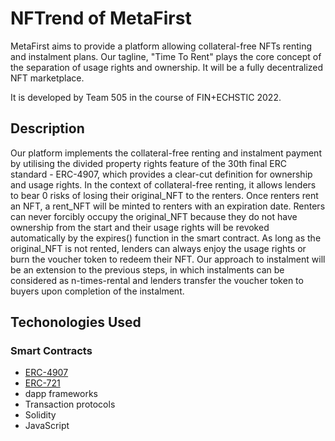 # NFTrend of MetaFirst
MetaFirst aims to provide a platform allowing collateral-free NFTs renting and instalment plans. Our tagline, "Time To Rent" plays the core concept of the separation of usage rights and ownership. It will be a fully decentralized NFT marketplace. 

It is developed by Team 505 in the course of FIN+ECHSTIC 2022. 

## Description 
Our platform implements the collateral-free renting and instalment payment by utilising the divided property rights feature of the 30th final ERC standard - ERC-4907, which provides a clear-cut definition for ownership and usage rights. In the context of collateral-free renting, it allows lenders to bear 0 risks of losing their original_NFT to the renters. Once renters rent an NFT, a rent_NFT will be minted to renters with an expiration date. Renters can never forcibly occupy the original_NFT because they do not have ownership from the start and their usage rights will be revoked automatically by the expires() function in the smart contract. As long as the original_NFT is not rented, lenders can always enjoy the usage rights or burn the voucher token to redeem their NFT. Our approach to instalment will be an extension to the previous steps, in which instalments can be considered as n-times-rental and lenders transfer the voucher token to buyers upon completion of the instalment.

## Techonologies Used
### Smart Contracts
- [ERC-4907](https://eips.ethereum.org/EIPS/eip-4907)
- [ERC-721](https://docs.openzeppelin.com/contracts/4.x/erc721)
- dapp frameworks
- Transaction protocols
- Solidity
- JavaScript
